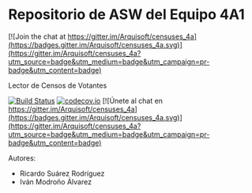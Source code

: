 # Repositorio de ASW del Equipo 4A1

[![Join the chat at https://gitter.im/Arquisoft/censuses_4a](https://badges.gitter.im/Arquisoft/censuses_4a.svg)](https://gitter.im/Arquisoft/censuses_4a?utm_source=badge&utm_medium=badge&utm_campaign=pr-badge&utm_content=badge)

Lector de Censos de Votantes

[![Build Status](https://travis-ci.org/Arquisoft/censuses_4a.svg?branch=master)](https://travis-ci.org/Arquisoft/censuses_4a)
[![codecov.io](https://codecov.io/github/Arquisoft/censuses_4a/coverage.svg?branch=master)](https://codecov.io/github/Arquisoft/censuses_4a?branch=master)
[![Únete al chat en https://gitter.im/Arquisoft/censuses_4a](https://badges.gitter.im/Arquisoft/censuses_4a.svg)](https://gitter.im/Arquisoft/censuses_4a?utm_source=badge&utm_medium=badge&utm_campaign=pr-badge&utm_content=badge)


Autores:

* Ricardo Suárez Rodríguez
* Iván Modroño Álvarez
